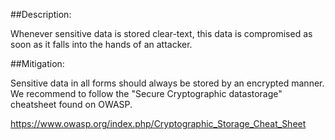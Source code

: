 ##Description:

Whenever sensitive data is stored clear-text, this data is compromised as soon as it
falls into the hands of an attacker.

##Mitigation:

Sensitive data in all forms should always be stored by an encrypted manner.
We recommend to follow the "Secure Cryptographic datastorage" cheatsheet found on OWASP.

https://www.owasp.org/index.php/Cryptographic_Storage_Cheat_Sheet
